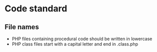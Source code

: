 # Code standard

## File names
* PHP files containing procedural code should be written in lowercase
* PHP class files start with a capital letter and end in .class.php